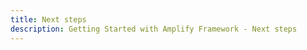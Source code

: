 ```yaml
---
title: Next steps
description: Getting Started with Amplify Framework - Next steps
---
```

<inline-fragment integration="angular" src="~/start/getting-started/fragments/common/nextsteps-header.md"></inline-fragment>
<inline-fragment integration="js" src="~/start/getting-started/fragments/common/nextsteps-header.md"></inline-fragment>
<inline-fragment integration="vue" src="~/start/getting-started/fragments/common/nextsteps-header.md"></inline-fragment>
<inline-fragment integration="react" src="~/start/getting-started/fragments/common/nextsteps-header.md"></inline-fragment>
<inline-fragment integration="react-native" src="~/start/getting-started/fragments/common/nextsteps-header.md"></inline-fragment>
<inline-fragment integration="ionic" src="~/start/getting-started/fragments/common/nextsteps-header.md"></inline-fragment>

<inline-fragment integration="angular" src="~/start/getting-started/fragments/angular/nextsteps.md"></inline-fragment>
<inline-fragment integration="js" src="~/start/getting-started/fragments/vanillajs/nextsteps.md"></inline-fragment>
<inline-fragment integration="vue" src="~/start/getting-started/fragments/vue/nextsteps.md"></inline-fragment>
<inline-fragment integration="react" src="~/start/getting-started/fragments/react/nextsteps.md"></inline-fragment>
<inline-fragment integration="react-native" src="~/start/getting-started/fragments/reactnative/nextsteps.md"></inline-fragment>
<inline-fragment integration="ionic" src="~/start/getting-started/fragments/ionic/nextsteps.md"></inline-fragment>
<inline-fragment integration="ios" src="~/start/getting-started/fragments/ios/nextsteps.md"></inline-fragment>
<inline-fragment integration="android" src="~/start/getting-started/fragments/android/nextsteps.md"></inline-fragment>